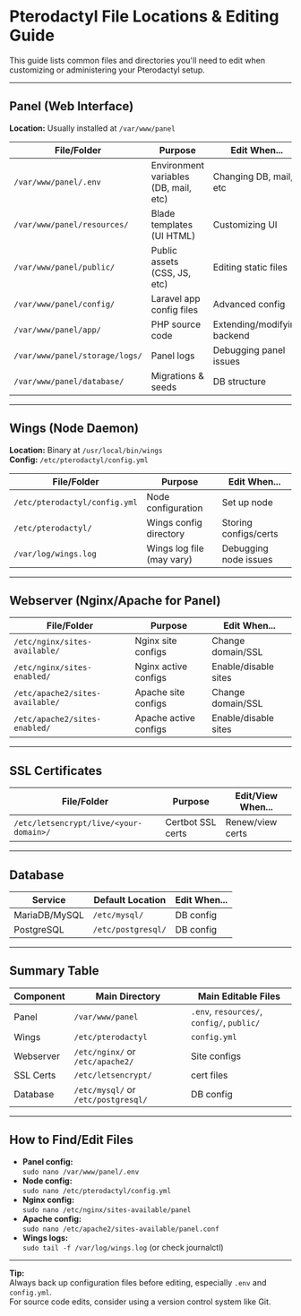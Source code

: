 # Pterodactyl File Locations & Editing Guide

This guide lists common files and directories you'll need to edit when customizing or administering your Pterodactyl setup.

---

## Panel (Web Interface)

**Location:** Usually installed at `/var/www/panel`

| File/Folder                      | Purpose                                  | Edit When...                |
|----------------------------------|------------------------------------------|-----------------------------|
| `/var/www/panel/.env`            | Environment variables (DB, mail, etc)    | Changing DB, mail, etc      |
| `/var/www/panel/resources/`      | Blade templates (UI HTML)                | Customizing UI              |
| `/var/www/panel/public/`         | Public assets (CSS, JS, etc)             | Editing static files        |
| `/var/www/panel/config/`         | Laravel app config files                 | Advanced config             |
| `/var/www/panel/app/`            | PHP source code                          | Extending/modifying backend |
| `/var/www/panel/storage/logs/`   | Panel logs                               | Debugging panel issues      |
| `/var/www/panel/database/`       | Migrations & seeds                       | DB structure                |

---

## Wings (Node Daemon)

**Location:** Binary at `/usr/local/bin/wings`  
**Config:** `/etc/pterodactyl/config.yml`

| File/Folder                      | Purpose                                  | Edit When...                |
|----------------------------------|------------------------------------------|-----------------------------|
| `/etc/pterodactyl/config.yml`    | Node configuration                       | Set up node                 |
| `/etc/pterodactyl/`              | Wings config directory                   | Storing configs/certs       |
| `/var/log/wings.log`             | Wings log file (may vary)                | Debugging node issues       |

---

## Webserver (Nginx/Apache for Panel)

| File/Folder                          | Purpose                | Edit When...           |
|--------------------------------------|------------------------|------------------------|
| `/etc/nginx/sites-available/`        | Nginx site configs     | Change domain/SSL      |
| `/etc/nginx/sites-enabled/`          | Nginx active configs   | Enable/disable sites   |
| `/etc/apache2/sites-available/`      | Apache site configs    | Change domain/SSL      |
| `/etc/apache2/sites-enabled/`        | Apache active configs  | Enable/disable sites   |

---

## SSL Certificates

| File/Folder                              | Purpose                | Edit/View When...      |
|------------------------------------------|------------------------|------------------------|
| `/etc/letsencrypt/live/<your-domain>/`   | Certbot SSL certs      | Renew/view certs       |

---

## Database

| Service               | Default Location           | Edit When...           |
|-----------------------|---------------------------|------------------------|
| MariaDB/MySQL         | `/etc/mysql/`             | DB config              |
| PostgreSQL            | `/etc/postgresql/`        | DB config              |

---

## Summary Table

| Component      | Main Directory         | Main Editable Files           |
|----------------|-----------------------|-------------------------------|
| Panel          | `/var/www/panel`      | `.env`, `resources/`, `config/`, `public/` |
| Wings          | `/etc/pterodactyl`    | `config.yml`                  |
| Webserver      | `/etc/nginx/` or `/etc/apache2/` | Site configs        |
| SSL Certs      | `/etc/letsencrypt/`   | cert files                    |
| Database       | `/etc/mysql/` or `/etc/postgresql/` | DB config         |

---

## How to Find/Edit Files

- **Panel config:**  
  `sudo nano /var/www/panel/.env`
- **Node config:**  
  `sudo nano /etc/pterodactyl/config.yml`
- **Nginx config:**  
  `sudo nano /etc/nginx/sites-available/panel`
- **Apache config:**  
  `sudo nano /etc/apache2/sites-available/panel.conf`
- **Wings logs:**  
  `sudo tail -f /var/log/wings.log` (or check journalctl)

---

**Tip:**  
Always back up configuration files before editing, especially `.env` and `config.yml`.  
For source code edits, consider using a version control system like Git.
